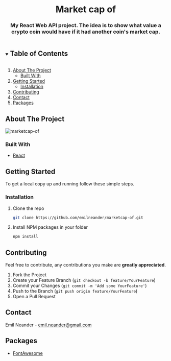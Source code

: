 <h1 align="center">Market cap of</h1>
  <h3 align="center">
    My React Web API project. The idea is to show what value a crypto coin would have if it had another coin's market cap.
</h3>

<!-- TABLE OF CONTENTS -->
<details open="open">
  <summary><h2 style="display: inline-block">Table of Contents</h2></summary>
  <ol>
    <li>
      <a href="#about-the-project">About The Project</a>
      <ul>
        <li><a href="#built-with">Built With</a></li>
      </ul>
    </li>
    <li>
      <a href="#getting-started">Getting Started</a>
      <ul>
        <li><a href="#installation">Installation</a></li>
      </ul>
    </li>
    <li><a href="#contributing">Contributing</a></li>
    <li><a href="#contact">Contact</a></li>
    <li><a href="#packages">Packages</a></li>
  </ol>
</details>



<!-- ABOUT THE PROJECT -->
## About The Project
![marketcap-of](https://user-images.githubusercontent.com/73109435/112599698-91b34d00-8e10-11eb-9eae-c5e98155e035.PNG)

### Built With

* [React](https://reactjs.org/)

<!-- GETTING STARTED -->
## Getting Started

To get a local copy up and running follow these simple steps.

### Installation

1. Clone the repo
   ```sh
   git clone https://github.com/emilneander/marketcap-of.git
   ```
2. Install NPM packages in your folder
   ```sh
   npm install
   ```

<!-- CONTRIBUTING -->
## Contributing
Feel free to contribute, any contributions you make are **greatly appreciated**.

1. Fork the Project
2. Create your Feature Branch (`git checkout -b feature/YourFeature`)
3. Commit your Changes (`git commit -m 'Add some YourFeature'`)
4. Push to the Branch (`git push origin feature/YourFeature`)
5. Open a Pull Request

<!-- CONTACT -->
## Contact
Emil Neander - emil.neander@gmail.com

<!-- Packages -->
## Packages
* [FontAwesome](https://fontawesome.com/how-to-use/on-the-web/using-with/react)

